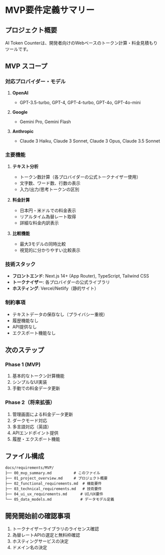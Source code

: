 # MVP要件定義サマリー

## プロジェクト概要
AI Token Counterは、開発者向けのWebベースのトークン計算・料金見積もりツールです。

## MVP スコープ

### 対応プロバイダー・モデル
1. **OpenAI**
   - GPT-3.5-turbo, GPT-4, GPT-4-turbo, GPT-4o, GPT-4o-mini

2. **Google**
   - Gemini Pro, Gemini Flash

3. **Anthropic**
   - Claude 3 Haiku, Claude 3 Sonnet, Claude 3 Opus, Claude 3.5 Sonnet

### 主要機能
1. **テキスト分析**
   - トークン数計算（各プロバイダーの公式トークナイザー使用）
   - 文字数、ワード数、行数の表示
   - 入力/出力/思考トークンの区別

2. **料金計算**
   - 日本円・米ドルでの料金表示
   - リアルタイム為替レート取得
   - 詳細な料金内訳表示

3. **比較機能**
   - 最大3モデルの同時比較
   - 視覚的に分かりやすい比較表示

### 技術スタック
- **フロントエンド**: Next.js 14+ (App Router), TypeScript, Tailwind CSS
- **トークナイザー**: 各プロバイダーの公式ライブラリ
- **ホスティング**: Vercel/Netlify（静的サイト）

### 制約事項
- テキストデータの保存なし（プライバシー重視）
- 履歴機能なし
- API提供なし
- エクスポート機能なし

## 次のステップ

### Phase 1 (MVP)
1. 基本的なトークン計算機能
2. シンプルなUI実装
3. 手動での料金データ更新

### Phase 2（将来拡張）
1. 管理画面による料金データ更新
2. ダークモード対応
3. 多言語対応（英語）
4. APIエンドポイント提供
5. 履歴・エクスポート機能

## ファイル構成
```
docs/requirements/MVP/
├── 00_mvp_summary.md          # このファイル
├── 01_project_overview.md     # プロジェクト概要
├── 02_functional_requirements.md  # 機能要件
├── 03_technical_requirements.md   # 技術要件
├── 04_ui_ux_requirements.md      # UI/UX要件
└── 05_data_models.md             # データモデル定義
```

## 開発開始前の確認事項
1. トークナイザーライブラリのライセンス確認
2. 為替レートAPIの選定と無料枠確認
3. ホスティングサービスの決定
4. ドメイン名の決定